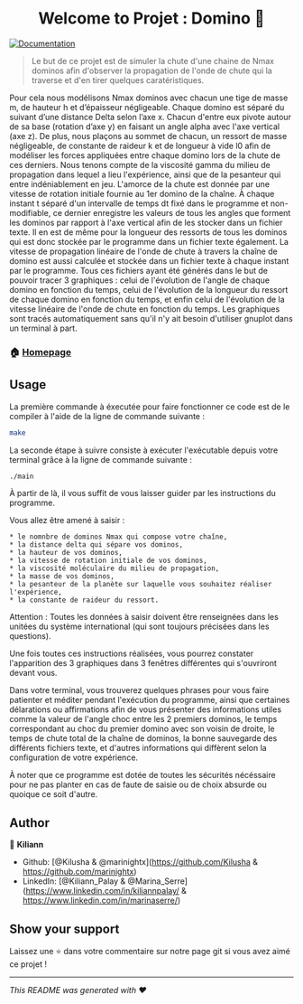 <h1 align="center">Welcome to Projet : Domino 👋</h1>
<p>
  <a href="https://github.com/Kilusha/Domino-s-Project/blob/KILUSHA/Projet___Domino_Final_V3.pdf" target="_blank">
    <img alt="Documentation" src="https://img.shields.io/badge/documentation-yes-brightgreen.svg" />
  </a>
</p>

> Le but de ce projet est de simuler la chute d'une chaine de Nmax dominos afin d'observer la propagation de l'onde de chute qui la traverse et d'en tirer quelques caratéristiques.

Pour cela nous modélisons Nmax dominos avec chacun une tige de masse m, de hauteur h et d’épaisseur négligeable. Chaque domino est séparé du suivant d’une distance Delta selon l’axe x. Chacun d'entre eux pivote autour de sa base (rotation d’axe y) en faisant un angle alpha avec l'axe vertical (axe z). De plus, nous plaçons au sommet de chacun, un ressort de masse négligeable, de constante de raideur k et de longueur à vide l0 afin de modéliser les forces appliquées entre chaque domino lors de la chute de ces derniers. Nous tenons compte de la viscosité gamma du milieu de propagation dans lequel a lieu l'expérience, ainsi que de la pesanteur qui entre indéniablement en jeu. L'amorce de la chute est donnée par une vitesse de rotation initiale fournie au 1er domino de la chaîne. À chaque instant t séparé d'un intervalle de temps dt fixé dans le programme et non-modifiable, ce dernier enregistre les valeurs de tous les angles que forment les dominos par rapport à l'axe vertical afin de les stocker dans un fichier texte. Il en est de même pour la longueur des ressorts de tous les dominos qui est donc stockée par le programme dans un fichier texte également. La vitesse de propagation linéaire de l'onde de chute à travers la chaîne de domino est aussi calculée et stockée dans un fichier texte à chaque instant par le programme. Tous ces fichiers ayant été générés dans le but de pouvoir tracer 3 graphiques : celui de l'évolution de l'angle de chaque domino en fonction du temps, celui de l'évolution de la longueur du ressort de chaque domino en fonction du temps, et enfin celui de l'évolution de la vitesse linéaire de l'onde de chute en fonction du temps. Les graphiques sont tracés automatiquement sans qu'il n'y ait besoin d'utiliser gnuplot dans un terminal à part.


### 🏠 [Homepage](https://github.com/Kilusha/Domino-s-Project/tree/KILUSHA)

## Usage

La première commande à éxecutée pour faire fonctionner ce code est de le compiler à l'aide de la ligne de commande suivante :
```sh
make
```
La seconde étape à suivre consiste à exécuter l'exécutable depuis votre terminal grâce à la ligne de commande suivante :
```sh
./main
```
À partir de là, il vous suffit de vous laisser guider par les instructions du programme.

Vous allez être amené à saisir : 

    * le nomnbre de dominos Nmax qui compose votre chaîne,
    * la distance delta qui sépare vos dominos,
    * la hauteur de vos dominos,
    * la vitesse de rotation initiale de vos dominos,
    * la viscosité moléculaire du milieu de propagation,
    * la masse de vos dominos,
    * la pesanteur de la planète sur laquelle vous souhaitez réaliser l'expérience,
    * la constante de raideur du ressort.

Attention : Toutes les données à saisir doivent être renseignées dans les unitées du système international (qui sont toujours précisées dans les questions).

Une fois toutes ces instructions réalisées, vous pourrez constater l'apparition des 3 graphiques dans 3 fenêtres différentes qui s'ouvriront devant vous.

Dans votre terminal, vous trouverez quelques phrases pour vous faire patienter et méditer pendant l'exécution du programme, ainsi que certaines délarations ou affirmations afin de vous présenter des informations utiles comme la valeur de l'angle choc entre les 2 premiers dominos, le temps correspondant au choc du premier domino avec son voisin de droite, le temps de chute total de la chaîne de dominos, la bonne sauvegarde des différents fichiers texte, et d'autres informations qui diffèrent selon la configuration de votre expérience.

À noter que ce programme est dotée de toutes les sécurités nécéssaire pour ne pas planter en cas de faute de saisie ou de choix absurde ou quoique ce soit d'autre.


## Author

👤 **Kiliann**

* Github: [@Kilusha & @marinightx](https://github.com/Kilusha & https://github.com/marinightx)
* LinkedIn: [@Kiliann_Palay & @Marina_Serre](https://www.linkedin.com/in/kiliannpalay/ & https://www.linkedin.com/in/marinaserre/)


## Show your support

Laissez une ⭐️ dans votre commentaire sur notre page git si vous avez aimé ce projet !

***
_This README was generated with ❤️_
